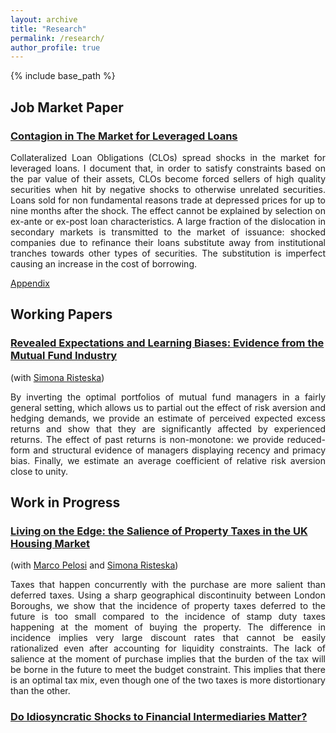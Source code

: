 ```yaml
---
layout: archive
title: "Research"
permalink: /research/
author_profile: true
---
```

{% include base_path %}
## Job Market Paper
### [Contagion in The Market for Leveraged Loans](https://francesconicolai.github.io/papers/JMP.pdf)
<div style="text-align: justify">
Collateralized Loan Obligations (CLOs) spread shocks in the market for leveraged loans. I document that, in order to satisfy constraints based on the par value of their assets, CLOs become forced sellers of high quality securities when hit by negative shocks to otherwise unrelated securities. Loans sold for non fundamental reasons trade at depressed prices for up to nine months after the shock. The effect cannot be explained by selection on ex-ante or ex-post loan characteristics. A large fraction of the dislocation in secondary markets is transmitted to the market of issuance: shocked companies due to refinance their loans substitute away from institutional tranches towards other types of securities. The substitution is imperfect causing an increase in the cost of borrowing.</div>

[Appendix](https://francesconicolai.github.io/papers/JMP_Appendix.pdf)

## Working Papers
### __[Revealed Expectations and Learning Biases: Evidence from the Mutual Fund Industry](https://papers.ssrn.com/sol3/papers.cfm?abstract_id=3301279)__

(with [Simona Risteska](https://risteskasimona.github.io)) 
<div style="text-align: justify">
By inverting the optimal portfolios of mutual fund managers in a fairly general setting, which allows us to partial out the effect of risk aversion and hedging demands, we provide an estimate of perceived expected excess returns and show that they are significantly affected by experienced returns. The effect of past returns is non-monotone: we provide reduced-form and structural evidence of managers displaying recency and primacy bias. Finally, we estimate an average coefficient of relative risk aversion close to unity.</div>

## Work in Progress
### [Living on the Edge: the Salience of Property Taxes in the UK Housing Market](https://papers.ssrn.com/sol3/papers.cfm?abstract_id=3381519)

(with [Marco Pelosi](https://marcopelosi.github.io/) and [Simona Risteska](https://risteskasimona.github.io)) 
<div style="text-align: justify">
Taxes that happen concurrently with the purchase are more salient than deferred taxes. Using a sharp geographical discontinuity between London Boroughs, we show that the incidence of property taxes deferred to the future is too small compared to the incidence of stamp duty taxes happening at the moment of buying the property. The difference in incidence implies very large discount rates that cannot be easily rationalized even after accounting for liquidity constraints. The lack of salience at the moment of purchase implies that the burden of the tax will be borne in the future to meet the budget constraint. This implies that there is an optimal tax mix, even though one of the two taxes is more distortionary than the other.</div>

### [Do Idiosyncratic Shocks to Financial Intermediaries Matter?](https://francesconicolai.github.io)
